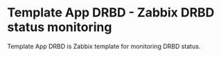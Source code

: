 # Template App DRBD - Zabbix DRBD status monitoring

Template App DRBD is Zabbix template for monitoring DRBD status.
